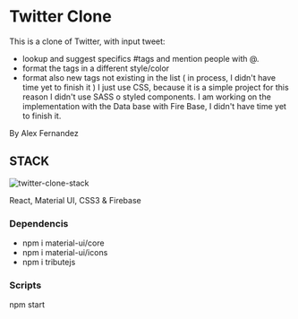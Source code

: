 # Twitter Clone 
This is a clone of Twitter, with input tweet:
- lookup and suggest specifics #tags and mention people with @.
- format the tags in a different style/color
- format also new tags not existing in the list ( in process, I didn't have time yet to finish it )
I just use CSS, because it is a simple project for this reason I didn't use SASS o styled components.
I am working on the implementation with the Data base with Fire Base, I didn't have time yet to finish it.

By Alex Fernandez 

## STACK 
![twitter-clone-stack](https://user-images.githubusercontent.com/29735491/147920795-0f3ceaf8-b013-41c3-8ad5-90b923cb33c9.PNG)

React, Material UI, CSS3 & Firebase

### Dependencis

- npm i material-ui/core
- npm i material-ui/icons
- npm i tributejs

### Scripts

npm start
